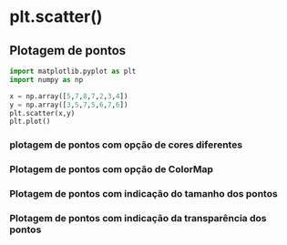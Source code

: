# plt.scatter()
## Plotagem de pontos
```python
import matplotlib.pyplot as plt
import numpy as np

x = np.array([5,7,8,7,2,3,4])
y = np.array([3,5,7,5,6,7,6])
plt.scatter(x,y)
plt.plot()
```
### plotagem de pontos com opção de cores diferentes
### Plotagem de pontos com opção de ColorMap
### Plotagem de pontos com indicação do tamanho dos pontos
### Plotagem de pontos com indicação da transparência dos pontos

